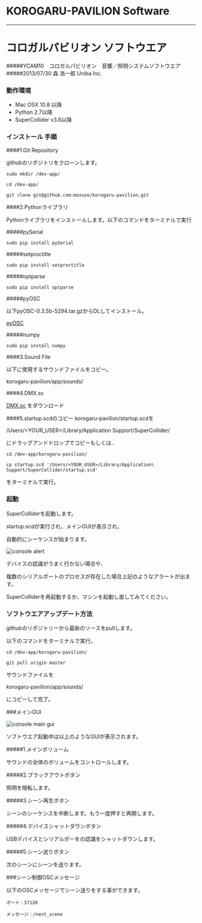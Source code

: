 KOROGARU-PAVILION Software
=================

---

コロガルパビリオン ソフトウエア 
=================



#####YCAM10　コロガルパビリオン　音響／照明システムソフトウエア
#####2013/07/30 森 浩一郎 Uniba Inc.




### 動作環境

- Mac OSX 10.8 以降
- Python 2.7以降
- SuperCollider v3.6以降




### インストール 手順

####1.Git Repository

githubのリポジトリをクローンします。


```
sudo mkdir /dev-app/

cd /dev-app/

git clone git@github.com:moxuse/korogaru-pavilion.git
```





####2.Pythonライブラリ

Pythonライブラリをインストールします。以下のコマンドをターミナルで実行

#####pySerial


```
sudo pip install pySerial
```
#####setproctitle

```
sudo pip install setproctitle
```

#####optparse

```
sudo pip install optparse
```

#####pyOSC

以下pyOSC-0.3.5b-5294.tar.gzからDLしてインストール。

[pyOSC](https://trac.v2.nl/wiki/pyOSC)

#####numpy

```
sudo pip install numpy
```



####3.Sound File



以下に使用するサウンドファイルをコピー。

korogaru-pavilion/app/sounds/


####4.DMX.sc

[DMX.sc](https://github.com/supercollider-quarks/dmx)
をダウンロード



####5.startup.scdのコピー
korogaru-pavilion/startup.scdを

/Users/<YOUR_USER>/Library/Application Support/SuperCollider/

にドラッグアンドドロップでコピーもしくは..


```
cd /dev-app/korogaru-pavilion/

cp startup.scd '/Users/<YOUR_USER>/Library/Application\ Support/SuperCollider/startup.scd' 

```

をターミナルで実行。




### 起動
SuperColliderを起動します。

startup.scdが実行され、メインGUIが表示され、

自動的にシーケンスが始まります。

![console alert](./help-images/console_cap_1.png)

デバイスの認識がうまく行かない場合や、

複数のシリアルポートのプロセスが存在した場合上記のようなアラートが出ます。

SuperColliderを再起動するか、マシンを起動し直してみてください。

### ソフトウエアアップデート方法
githubのリポジトリーから最新のソースをpullします。

以下のコマンドをターミナルで実行。

```
cd /dev-app/korogaru-pavilion/

git pull origin master
```

サウンドファイルを

korogaru-pavilion/app/sounds/

にコピーして完了。

###メインGUI

![console main gui](./help-images/console._cap0.png)

ソフトウエア起動中は以上のようなGUIが表示されます。


#####1.メインボリューム

サウンドの全体のボリュームをコントロールします。


#####2.ブラックアウトボタン

照明を暗転します。

#####3.シーン再生ボタン

シーンのシーケンスを中断します。もう一度押すと再開します。


#####4.デバイスシャットダウンボタン


USBデバイスとシリアルポーをの認識をシャットダウンします。


#####5.シーン送りボタン

次のシーンにシーンを送ります。


###シーン制御OSCメッセージ

以下のOSCメッセージでシーン送りをする事ができます。

```
ポート：57120

メッセージ：/next_scene

```



